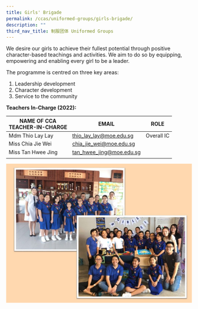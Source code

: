 ```yaml
---
title: Girls' Brigade
permalink: /ccas/uniformed-groups/girls-brigade/
description: ""
third_nav_title: 制服团体 Uniformed Groups
---
```


We desire our girls to achieve their fullest potential through positive character-based teachings and activities. We aim to do so by equipping, empowering and enabling every girl to be a leader.

The programme is centred on three key areas: 
1. Leadership development
2. Character development
3. Service to the community  

**Teachers In-Charge (2022):**

| NAME OF CCA<br>TEACHER-IN-CHARGE | EMAIL | ROLE |
|---|---|---|
| Mdm Thio Lay Lay | thio_lay_lay@moe.edu.sg | Overall IC |
| Miss Chia Jie Wei | chia_jie_wei@moe.edu.sg |   |
| Miss Tan Hwee Jing | tan_hwee_jing@moe.edu.sg |   |
| | | |

![](/images/Slide20.jpg)